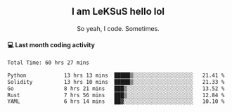 <h2 align="center">I am LeKSuS hello lol</h2>
<p align="center">So yeah, I code. Sometimes.</p>

#### :computer: Last month coding activity
<!--START_SECTION:waka-->

```txt
Total Time: 60 hrs 27 mins

Python            13 hrs 13 mins  █████▒░░░░░░░░░░░░░░░░░░░   21.41 %
Solidity          13 hrs 10 mins  █████▒░░░░░░░░░░░░░░░░░░░   21.33 %
Go                8 hrs 21 mins   ███▒░░░░░░░░░░░░░░░░░░░░░   13.52 %
Rust              7 hrs 56 mins   ███▒░░░░░░░░░░░░░░░░░░░░░   12.84 %
YAML              6 hrs 14 mins   ██▓░░░░░░░░░░░░░░░░░░░░░░   10.10 %
```

<!--END_SECTION:waka-->
